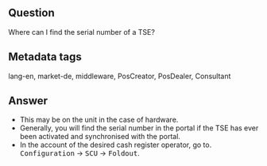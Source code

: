 ## Question

Where can I find the serial number of a TSE?

## Metadata tags

lang-en, market-de, middleware, PosCreator, PosDealer, Consultant

## Answer

* This may be on the unit in the case of hardware.
* Generally, you will find the serial number in the portal if the TSE has ever been activated and synchronised with the portal.
* In the account of the desired cash register operator, go to.
<kbd>Configuration</kbd> &rarr; <kbd>SCU</kbd> &rarr; <kbd>Foldout</kbd>.
